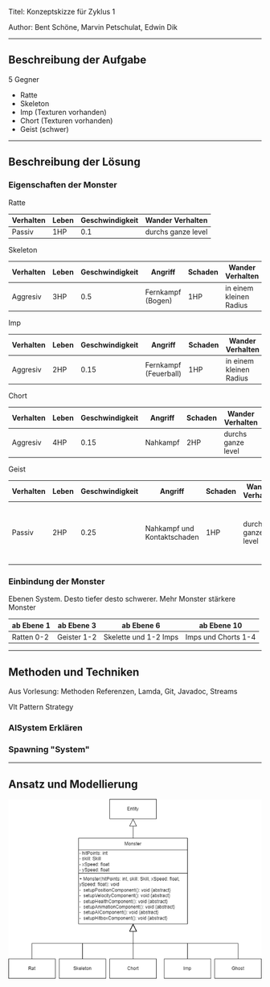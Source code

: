 Titel: Konzeptskizze für Zyklus 1

Author: Bent Schöne, Marvin Petschulat, Edwin Dik

---
## Beschreibung der Aufgabe

5 Gegner
- Ratte
- Skeleton
- Imp (Texturen vorhanden)
- Chort (Texturen vorhanden)
- Geist (schwer)


---

## Beschreibung der Lösung

### Eigenschaften der Monster
Ratte

| Verhalten | Leben | Geschwindigkeit | Wander Verhalten   |
|-----------|-------|-----------------|--------------------|
| Passiv    | 1HP   | 0.1             | durchs ganze level |

Skeleton

| Verhalten | Leben | Geschwindigkeit | Angriff           | Schaden | Wander Verhalten        |
|-----------|-------|-----------------|-------------------|---------|-------------------------|
| Aggresiv  | 3HP   | 0.5             | Fernkampf (Bogen) | 1HP     | in einem kleinen Radius |


Imp

| Verhalten | Leben | Geschwindigkeit | Angriff                | Schaden | Wander Verhalten        |
|-----------|-------|-----------------|------------------------|---------|-------------------------|
| Aggresiv  | 2HP   | 0.15            | Fernkampf  (Feuerball) | 1HP     | in einem kleinen Radius |

Chort

| Verhalten | Leben | Geschwindigkeit | Angriff  | Schaden | Wander Verhalten   |
|-----------|-------|-----------------|----------|---------|--------------------|
| Aggresiv  | 4HP   | 0.15            | Nahkampf | 2HP     | durchs ganze level |

Geist


| Verhalten | Leben | Geschwindigkeit | Angriff                     | Schaden | Wander Verhalten   | Besonderheit                                                     |
|-----------|-------|-----------------|-----------------------------|---------|--------------------|------------------------------------------------------------------|
| Passiv    | 2HP   | 0.25            | Nahkampf und Kontaktschaden | 1HP     | durchs ganze level | Kann durch Wände Fliegen und wird unsichtbar außerhalb vom Level |

### Einbindung der Monster

Ebenen System. Desto tiefer desto schwerer. Mehr Monster stärkere Monster

| ab Ebene 1 | ab Ebene 3  | ab Ebene 6            | ab Ebene 10         |
|------------|-------------|-----------------------|---------------------|
| Ratten 0-2 | Geister 1-2 | Skelette und 1-2 Imps | Imps und Chorts 1-4 |

---

## Methoden und Techniken

Aus Vorlesung: Methoden Referenzen, Lamda, Git, Javadoc, Streams

Vlt Pattern Strategy

### AISystem Erklären

### Spawning "System"

---

## Ansatz und Modellierung

![Monster UML](MonsterUML.png)
